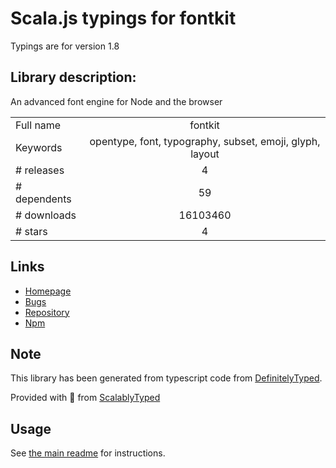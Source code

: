 
# Scala.js typings for fontkit

Typings are for version 1.8

## Library description:
An advanced font engine for Node and the browser

|                    |                 |
| ------------------ | :-------------: |
| Full name          | fontkit |
| Keywords           | opentype, font, typography, subset, emoji, glyph, layout |
| # releases         | 4 |
| # dependents       | 59 |
| # downloads        | 16103460 |
| # stars            | 4 |

## Links
- [Homepage](https://github.com/foliojs/fontkit#readme)
- [Bugs](https://github.com/foliojs/fontkit/issues)
- [Repository](https://github.com/foliojs/fontkit)
- [Npm](https://www.npmjs.com/package/fontkit)
    


## Note
This library has been generated from typescript code from [DefinitelyTyped](https://definitelytyped.org).

Provided with :purple_heart: from [ScalablyTyped](https://github.com/oyvindberg/ScalablyTyped)

## Usage
See [the main readme](../../readme.md) for instructions.


